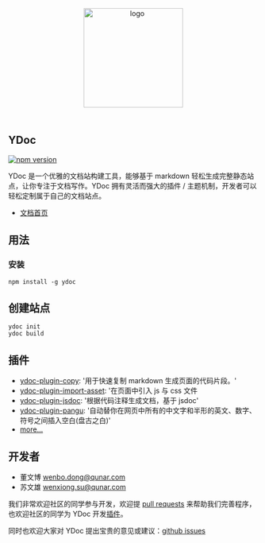 <div style="text-align: center; padding: 24px;">
  <img src="https://ws1.sinaimg.cn/large/006FkmqZly1fpswv9gzalj305e05ft98.jpg" width="200" alt="logo" srcSet="https://ws1.sinaimg.cn/large/006FkmqZly1fpswvk5qsyj30as0au75x.jpg 2x" />
</div>



## YDoc

[![npm version](https://badge.fury.io/js/ydoc.svg)](https://badge.fury.io/js/ydoc)

YDoc 是一个优雅的文档站构建工具，能够基于 markdown 轻松生成完整静态站点，让你专注于文档写作。YDoc 拥有灵活而强大的插件 / 主题机制，开发者可以轻松定制属于自己的文档站点。

- [文档首页](https://ydoc.ymfe.org/)

## 用法

### 安装
```
npm install -g ydoc
```

## 创建站点
```
ydoc init
ydoc build
```

## 插件

- [ydoc-plugin-copy](https://www.npmjs.com/package/ydoc-plugin-copy): '用于快速复制 markdown 生成页面的代码片段。'
- [ydoc-plugin-import-asset](https://www.npmjs.com/package/ydoc-plugin-import-asset): '在页面中引入 js 与 css 文件
- [ydoc-plugin-jsdoc](https://www.npmjs.com/package/ydoc-plugin-jsdoc): '根据代码注释生成文档，基于 jsdoc'
- [ydoc-plugin-pangu](https://www.npmjs.com/package/ydoc-plugin-pangu): '自动替你在网页中所有的中文字和半形的英文、数字、符号之间插入空白(盘古之白)'
- [more... ](https://ydoc.ymfe.org/plugin/index.html)

## 开发者

- 董文博 <wenbo.dong@qunar.com>
- 苏文雄 <wenxiong.su@qunar.com>

我们非常欢迎社区的同学参与开发，欢迎提 [pull requests](https://github.com/YMFE/ydoc/pulls) 来帮助我们完善程序，也欢迎社区的同学为 YDoc 开发[插件](https://ydoc.ymfe.org/plugin/index.html)。

同时也欢迎大家对 YDoc 提出宝贵的意见或建议：[github issues](https://github.com/YMFE/ydoc/issues)